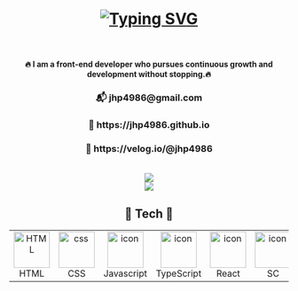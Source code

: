 <div align="center"> 
  
<!--  <img align="right" src="https://visitor-badge.laobi.icu/badge?page_id=jhp4986"> -->
<h1 align="center">  
<a href="https://git.io/typing-svg"><img src="https://readme-typing-svg.herokuapp.com?font=Dancing+Script&weight=500&size=30&duration=3000&pause=1000&color=F7B91FE4&center=true&width=443&lines=Hi%2C+There+!+%F0%9F%91%8B%F0%9F%8F%BC;I'm+Jacob+Park+%F0%9F%A4%9F%F0%9F%8F%BC" alt="Typing SVG" /></a>
</h1>
  <br>
  <h4 >  🔥 I am a front-end developer who pursues continuous growth and development without stopping.🔥 </h4>
  <h3>  📬 jhp4986@gmail.com </h3>
  <h3>  📙 https://jhp4986.github.io</h3> 
  <h3>  📗 https://velog.io/@jhp4986</h3>
  
  <br>
  <img align="center" src="https://github-readme-stats.vercel.app/api?username=jhp4986&show_icons=true&theme=nightowl&count_private=true" />
  <br>
  <img align="center" src="https://github-readme-stats.vercel.app/api/top-langs/?username=jhp4986&layout=compact&show_icons=true&theme=nightowl&count_private=true" />
  <br>
  <div>
    <h2>💫 Tech 💫</h2>
    <div align="center">
<table>
    <tr>
  <td align="center"  width="96">
        <img src="https://skillicons.dev/icons?i=html" width="65" height="65" alt="HTML" />
      <br>HTML
    </td>
    <td align="center" width="96">
        <img src="https://skillicons.dev/icons?i=css" width="65" height="65" alt="css" />
      <br>CSS
    </td>
    <td align="center" width="96">
          <img src="https://techstack-generator.vercel.app/js-icon.svg" alt="icon" width="65" height="65" />
      <br>Javascript
    </td>
         <td align="center"  width="96">
          <img src="https://techstack-generator.vercel.app/ts-icon.svg" alt="icon" width="65" height="65" />
      <br>TypeScript
    </td>
          <td align="center" width="96">
       <img src="https://techstack-generator.vercel.app/react-icon.svg" alt="icon" width="65" height="65" />
      <br>React
    </td>
        <td align="center" width="96">
 <img src="https://miro.medium.com/v2/resize:fit:480/1*Iohnw2aOQ5EBghVoqKA7VA.png" alt="icon" width="65" height="65" />
      <br>SC
    </td>
       <td align="center" width="96">
        <img src="https://techstack-generator.vercel.app/sass-icon.svg" alt="icon" width="65" height="65" />
      <br>Sass
    </td>
    <td align="center" width="96"> 
        <img src="https://user-images.githubusercontent.com/25181517/192108372-f71d70ac-7ae6-4c0d-8395-51d8870c2ef0.png" width="65" height="65" alt="Git" />
      <br>Git
    </td>
    <td align="center" width="96">
        <img src="https://user-images.githubusercontent.com/25181517/192108374-8da61ba1-99ec-41d7-80b8-fb2f7c0a4948.png" width="65" height="65" alt="GitHub" />
      <br>Github
    </td>
  </tr>
    </div>
    <div align="center">
  </tr>
</table>
</div>
    <br>
</div>
